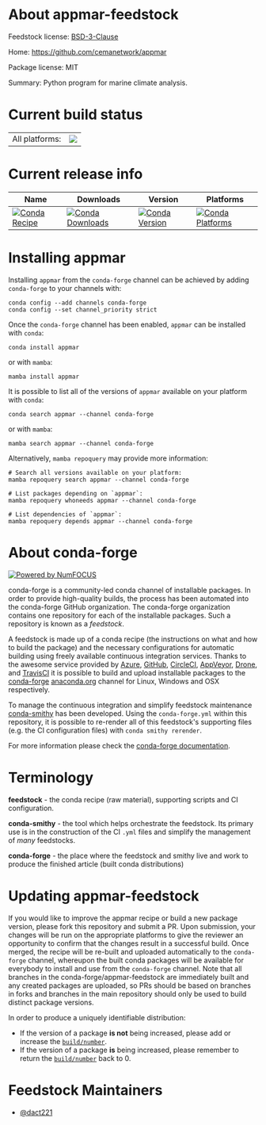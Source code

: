 About appmar-feedstock
======================

Feedstock license: [BSD-3-Clause](https://github.com/conda-forge/appmar-feedstock/blob/main/LICENSE.txt)

Home: https://github.com/cemanetwork/appmar

Package license: MIT

Summary: Python program for marine climate analysis.

Current build status
====================


<table><tr><td>All platforms:</td>
    <td>
      <a href="https://dev.azure.com/conda-forge/feedstock-builds/_build/latest?definitionId=17459&branchName=main">
        <img src="https://dev.azure.com/conda-forge/feedstock-builds/_apis/build/status/appmar-feedstock?branchName=main">
      </a>
    </td>
  </tr>
</table>

Current release info
====================

| Name | Downloads | Version | Platforms |
| --- | --- | --- | --- |
| [![Conda Recipe](https://img.shields.io/badge/recipe-appmar-green.svg)](https://anaconda.org/conda-forge/appmar) | [![Conda Downloads](https://img.shields.io/conda/dn/conda-forge/appmar.svg)](https://anaconda.org/conda-forge/appmar) | [![Conda Version](https://img.shields.io/conda/vn/conda-forge/appmar.svg)](https://anaconda.org/conda-forge/appmar) | [![Conda Platforms](https://img.shields.io/conda/pn/conda-forge/appmar.svg)](https://anaconda.org/conda-forge/appmar) |

Installing appmar
=================

Installing `appmar` from the `conda-forge` channel can be achieved by adding `conda-forge` to your channels with:

```
conda config --add channels conda-forge
conda config --set channel_priority strict
```

Once the `conda-forge` channel has been enabled, `appmar` can be installed with `conda`:

```
conda install appmar
```

or with `mamba`:

```
mamba install appmar
```

It is possible to list all of the versions of `appmar` available on your platform with `conda`:

```
conda search appmar --channel conda-forge
```

or with `mamba`:

```
mamba search appmar --channel conda-forge
```

Alternatively, `mamba repoquery` may provide more information:

```
# Search all versions available on your platform:
mamba repoquery search appmar --channel conda-forge

# List packages depending on `appmar`:
mamba repoquery whoneeds appmar --channel conda-forge

# List dependencies of `appmar`:
mamba repoquery depends appmar --channel conda-forge
```


About conda-forge
=================

[![Powered by
NumFOCUS](https://img.shields.io/badge/powered%20by-NumFOCUS-orange.svg?style=flat&colorA=E1523D&colorB=007D8A)](https://numfocus.org)

conda-forge is a community-led conda channel of installable packages.
In order to provide high-quality builds, the process has been automated into the
conda-forge GitHub organization. The conda-forge organization contains one repository
for each of the installable packages. Such a repository is known as a *feedstock*.

A feedstock is made up of a conda recipe (the instructions on what and how to build
the package) and the necessary configurations for automatic building using freely
available continuous integration services. Thanks to the awesome service provided by
[Azure](https://azure.microsoft.com/en-us/services/devops/), [GitHub](https://github.com/),
[CircleCI](https://circleci.com/), [AppVeyor](https://www.appveyor.com/),
[Drone](https://cloud.drone.io/welcome), and [TravisCI](https://travis-ci.com/)
it is possible to build and upload installable packages to the
[conda-forge](https://anaconda.org/conda-forge) [anaconda.org](https://anaconda.org/)
channel for Linux, Windows and OSX respectively.

To manage the continuous integration and simplify feedstock maintenance
[conda-smithy](https://github.com/conda-forge/conda-smithy) has been developed.
Using the ``conda-forge.yml`` within this repository, it is possible to re-render all of
this feedstock's supporting files (e.g. the CI configuration files) with ``conda smithy rerender``.

For more information please check the [conda-forge documentation](https://conda-forge.org/docs/).

Terminology
===========

**feedstock** - the conda recipe (raw material), supporting scripts and CI configuration.

**conda-smithy** - the tool which helps orchestrate the feedstock.
                   Its primary use is in the construction of the CI ``.yml`` files
                   and simplify the management of *many* feedstocks.

**conda-forge** - the place where the feedstock and smithy live and work to
                  produce the finished article (built conda distributions)


Updating appmar-feedstock
=========================

If you would like to improve the appmar recipe or build a new
package version, please fork this repository and submit a PR. Upon submission,
your changes will be run on the appropriate platforms to give the reviewer an
opportunity to confirm that the changes result in a successful build. Once
merged, the recipe will be re-built and uploaded automatically to the
`conda-forge` channel, whereupon the built conda packages will be available for
everybody to install and use from the `conda-forge` channel.
Note that all branches in the conda-forge/appmar-feedstock are
immediately built and any created packages are uploaded, so PRs should be based
on branches in forks and branches in the main repository should only be used to
build distinct package versions.

In order to produce a uniquely identifiable distribution:
 * If the version of a package **is not** being increased, please add or increase
   the [``build/number``](https://docs.conda.io/projects/conda-build/en/latest/resources/define-metadata.html#build-number-and-string).
 * If the version of a package **is** being increased, please remember to return
   the [``build/number``](https://docs.conda.io/projects/conda-build/en/latest/resources/define-metadata.html#build-number-and-string)
   back to 0.

Feedstock Maintainers
=====================

* [@dact221](https://github.com/dact221/)

